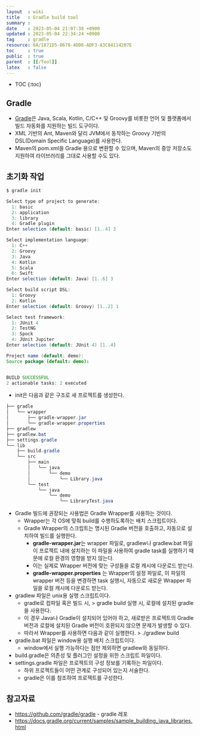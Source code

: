 ```yaml
---
layout  : wiki
title   : Gradle build tool 
summary : 
date    : 2023-05-04 21:07:38 +0900
updated : 2023-05-04 22:34:24 +0900
tag     : gradle
resource: 6A/1871D5-0678-4DD6-ADF3-A3C84114207E
toc     : true
public  : true
parent  : [[/Tool]]
latex   : false
---
```

* TOC
{:toc}

## Gradle

- [Gradle](https://github.com/gradle/gradle)은 Java, Scala, Kotlin, C/C++ 및 Groovy를 비롯한 언어 및 플랫폼에서 빌드 자동화를 지원하는 
빌드 도구이다.
- XML 기반의 Ant, Maven와 달리 JVM에서 동작하는 Groovy 기반의 DSL(Domain Specific Language)를 사용한다.
- Maven의 pom.xml을 Gradle 용으로 변환할 수 있으며, Maven의 중앙 저장소도 지원하여 라이브러리를 그대로 사용할 수도 있다.

## 초기화 작업

```java
$ gradle init

Select type of project to generate:
  1: basic
  2: application
  3: library
  4: Gradle plugin
Enter selection (default: basic) [1..4] 3

Select implementation language:
  1: C++
  2: Groovy
  3: Java
  4: Kotlin
  5: Scala
  6: Swift
Enter selection (default: Java) [1..6] 3

Select build script DSL:
  1: Groovy
  2: Kotlin
Enter selection (default: Groovy) [1..2] 1

Select test framework:
  1: JUnit 4
  2: TestNG
  3: Spock
  4: JUnit Jupiter
Enter selection (default: JUnit 4) [1..4]

Project name (default: demo):
Source package (default: demo):


BUILD SUCCESSFUL
2 actionable tasks: 2 executed
```

- init은 다음과 같은 구조로 새 프로젝트를 생성한다.

```java
├── gradle 
│   └── wrapper
│       ├── gradle-wrapper.jar
│       └── gradle-wrapper.properties
├── gradlew 
├── gradlew.bat 
├── settings.gradle 
└── lib
    ├── build.gradle 
    └── src
        ├── main
        │   └── java 
        │       └── demo
        │           └── Library.java
        └── test
            └── java 
                └── demo
                    └── LibraryTest.java
```

- Gradle 빌드에 권장되는 사용법은 Gradle Wrapper를 사용하는 것이다.
    - Wrapper는 각 OS에 맞춰 build를 수행하도록하는 배치 스크립트이다.
    - Gradle Wrapper의 스크립트는 명시된 Gradle 버전을 호출하고, 자동으로 설치하여 빌드를 실행한다.
      - **gradle-wrapper.jar**는 wrapper 파일로, gradlew나 gradlew.bat 파일이 프로젝트 내에 설치하는 이 파일을 사용하여 gradle task를 실행하기 때문에 로컬 환경의 영향을 받지 않는다.
      - 이는 실제로 Wrapper 버전에 맞는 구성들을 로컬 캐시에 다운로드 받는다.
      - **gradle-wrapper.properties** 는 Wrapper의 설정 파일로, 이 파일의 wrapper 버전 등을 변경하면 task 실행시, 자동으로 새로운 Wrapper 파일을 로컬 캐시에 다운로드 받는다.
- gradlew 파일은 unix용 실행 스크립트이다.
  - gradle로 컴파일 혹은 빌드 시, > gradle build 실행 시, 로컬에 설치된 gradle을 사용한다.
  - 이 경우 Java나 Gradle이 설치되어 있어야 하고, 새로받은 프로젝트의 Gradle 버전과 로컬에 설치된 Gradle 버전이 호환되지 않으면 문제가 발생할 수 있다. 
  - 따라서 Wrapper를 사용하면 다음과 같이 실행한다. > ./gradlew build
- gradle.bat 파일은 window용 실행 배치 스크립트이다.
  - window에서 실행 가능하다는 점만 제외하면 gradlew와 동일하다.
- build.gradle은 의존성 및 플러그인 설정을 위한 스크립트 파일이다.
- settings.gradle 파일은 프로젝트의 구성 정보를 기록하는 파일이다.
  - 하위 프로젝트들이 어떤 관계로 구성되어 있는지 서술한다.
  - gradle은 이를 참조하여 프로젝트를 구성한다.

## 참고자료

- https://github.com/gradle/gradle - gradle 레포
- https://docs.gradle.org/current/samples/sample_building_java_libraries.html